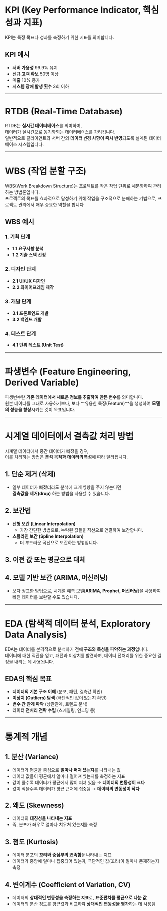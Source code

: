 # **KPI (Key Performance Indicator, 핵심 성과 지표)**

KPI는 특정 목표나 성과를 측정하기 위한 지표를 의미합니다.

## **KPI 예시**
- **서버 가용성** 99.9% 유지
- **신규 고객 확보** 50명 이상
- **매출** 10% 증가
- **시스템 장애 발생 횟수** 3회 이하

---

# **RTDB (Real-Time Database)**

RTDB는 **실시간 데이터베이스**를 의미하며,  
데이터가 실시간으로 동기화되는 데이터베이스를 가리킵니다.  
일반적으로 클라이언트와 서버 간의 **데이터 변경 사항이 즉시 반영**되도록 설계된 데이터베이스 시스템입니다.

---

# **WBS (작업 분할 구조)**

WBS(Work Breakdown Structure)는 프로젝트를 작은 작업 단위로 세분화하여 관리하는 방법론입니다.  
프로젝트의 목표를 효과적으로 달성하기 위해 작업을 구조적으로 분해하는 기법으로, 프로젝트 관리에서 매우 중요한 역할을 합니다.

## **WBS 예시**
### **1. 기획 단계**
   - **1.1 요구사항 분석**
   - **1.2 기술 스택 선정**

### **2. 디자인 단계**
   - **2.1 UI/UX 디자인**
   - **2.2 와이어프레임 제작**

### **3. 개발 단계**
   - **3.1 프론트엔드 개발**     
   - **3.2 백엔드 개발**

### **4. 테스트 단계**
   - **4.1 단위 테스트 (Unit Test)**

---

# **파생변수 (Feature Engineering, Derived Variable)**

파생변수란 **기존 데이터에서 새로운 정보를 추출하여 만든 변수**를 의미합니다.  
원본 데이터를 그대로 사용하기보다, 보다 **유용한 특징(Feature)**을 생성하여 **모델의 성능을 향상**시키는 것이 목표입니다.

---

# **시계열 데이터에서 결측값 처리 방법**

시계열 데이터에서 중간 데이터가 빠졌을 경우,  
이를 처리하는 방법은 **분석 목적과 데이터의 특성**에 따라 달라집니다. 

## **1. 단순 제거 (삭제)**
- 일부 데이터가 빠졌더라도 분석에 크게 영향을 주지 않는다면  
  **결측값을 제거(drop)** 하는 방법을 사용할 수 있습니다.

## **2. 보간법**
- **선형 보간 (Linear Interpolation)**  
  - 가장 간단한 방법으로, 누락된 값들을 직선으로 연결하여 보간합니다.
- **스플라인 보간 (Spline Interpolation)**  
  - 더 부드러운 곡선으로 보간하는 방법입니다.

## **3. 이전 값 또는 평균으로 대체**

## **4. 모델 기반 보간 (ARIMA, 머신러닝)**
- 보다 정교한 방법으로, 시계열 예측 모델(**ARIMA, Prophet, 머신러닝**)을 사용하여 빠진 데이터를 보완할 수도 있습니다.

---

# **EDA (탐색적 데이터 분석, Exploratory Data Analysis)**

EDA는 데이터를 본격적으로 분석하기 전에 **구조와 특성을 파악하는 과정**입니다.  
데이터에 대한 직관을 얻고, 패턴과 이상치를 발견하며, 데이터 전처리를 위한 중요한 결정을 내리는 데 사용됩니다.

## **EDA의 핵심 목표**
- **데이터의 기본 구조 이해** (분포, 패턴, 결측값 확인)
- **이상치 (Outliers) 탐색** (극단적인 값이 있는지 확인)
- **변수 간 관계 파악** (상관관계, 트렌드 분석)
- **데이터 전처리 전략 수립** (스케일링, 인코딩 등)

---

# **통계적 개념**

## **1. 분산 (Variance)**
- 데이터가 평균을 중심으로 **얼마나 퍼져 있는지**를 나타내는 값
- 데이터 값들이 평균에서 얼마나 떨어져 있는지를 측정하는 지표
- 값이 클수록 데이터가 평균에서 많이 퍼져 있음 → **데이터의 변동성이 크다**
- 값이 작을수록 데이터가 평균 근처에 집중됨 → **데이터의 변동성이 작다**

## **2. 왜도 (Skewness)**
- 데이터의 **대칭성을 나타내는 지표**
- 즉, 분포가 좌우로 얼마나 치우쳐 있는지를 측정

## **3. 첨도 (Kurtosis)**
- 데이터 분포의 **꼬리와 중심부의 뾰족함**을 나타내는 지표
- 데이터가 중앙에 얼마나 집중되어 있는지, 극단적인 값(꼬리)이 얼마나 존재하는지 측정

## **4. 변이계수 (Coefficient of Variation, CV)**
- 데이터의 **상대적인 변동성을 측정하는 지표**로, **표준편차를 평균으로 나눈 값**
- 데이터의 분산 정도를 평균값과 비교하여 **상대적인 변동성을 평가**하는 데 사용됨